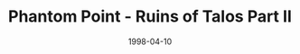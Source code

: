 ---
mission_id: phantom
slug: "phantom-point-ruins-of-talos-part-ii"
editorsChoice:
title: "Phantom Point - Ruins of Talos Part II"
authors: 
    - "John Johnson"
date: 1998-04-10
filename: "/missions/phantom.zip"
description: "Marek Sunrider is searching for the whereabouts of his parents, once though killed in the Jedi extermination. He has found clues about the existence of an old Jedi camp near a former Old Republic cloning center known as Phantom Point, now run by the Empire. Surviving will take all Marek's skill and knowlege of Imperial tactics."
cover: 
levelReplaced:	SECBASE
difficulty: yes
bm:	yes
fme: yes
wax: yes
three_do: yes
voc: yes
gmd: no
vue: no
lfd: yes
base: "New level from scratch" 
editors: "WDFUSE 2.00"

---